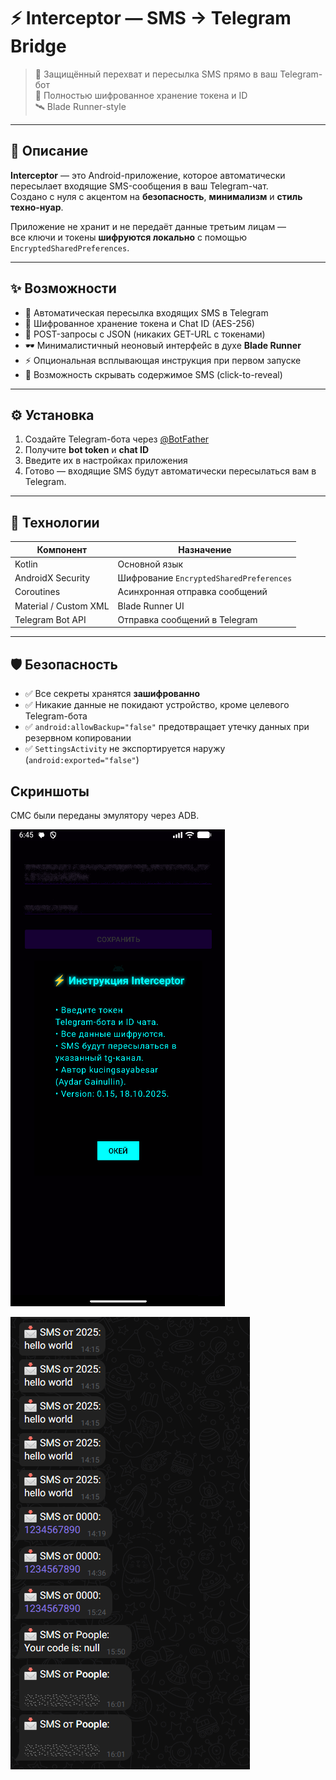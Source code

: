 # ⚡ Interceptor — SMS → Telegram Bridge

> 💾 Защищённый перехват и пересылка SMS прямо в ваш Telegram-бот  
> 🔐 Полностью шифрованное хранение токена и ID  
> 🛰 Blade Runner-style

---

## 🧠 Описание

**Interceptor** — это Android-приложение, которое автоматически пересылает входящие SMS-сообщения в ваш Telegram-чат.  
Создано с нуля с акцентом на **безопасность**, **минимализм** и **стиль техно-нуар**.

Приложение не хранит и не передаёт данные третьим лицам —  
все ключи и токены **шифруются локально** с помощью `EncryptedSharedPreferences`.

---

## ✨ Возможности

- 📩 Автоматическая пересылка входящих SMS в Telegram  
- 🔐 Шифрованное хранение токена и Chat ID (AES-256)  
- 🧱 POST-запросы с JSON (никаких GET-URL с токенами)  
- 🕶 Минималистичный неоновый интерфейс в духе **Blade Runner**  
- ⚡ Опциональная всплывающая инструкция при первом запуске  
- 🧊 Возможность скрывать содержимое SMS (click-to-reveal)

---

## ⚙️ Установка

1. Создайте Telegram-бота через [@BotFather](https://t.me/BotFather)  
2. Получите **bot token** и **chat ID**  
3. Введите их в настройках приложения  
4. Готово — входящие SMS будут автоматически пересылаться вам в Telegram.

---

## 🧩 Технологии

| Компонент | Назначение |
|------------|------------|
| Kotlin | Основной язык |
| AndroidX Security | Шифрование `EncryptedSharedPreferences` |
| Coroutines | Асинхронная отправка сообщений |
| Material / Custom XML | Blade Runner UI |
| Telegram Bot API | Отправка сообщений в Telegram |

---

## 🛡 Безопасность

- ✅ Все секреты хранятся **зашифрованно**
- ✅ Никакие данные не покидают устройство, кроме целевого Telegram-бота
- ✅ `android:allowBackup="false"` предотвращает утечку данных при резервном копировании
- ✅ `SettingsActivity` не экспортируется наружу (`android:exported="false"`)

## Скриншоты

СМС были переданы эмулятору через ADB.

![Image](https://github.com/kucingsayabesar/interceptor/blob/main/screenshots/1.png)

![Image](https://github.com/kucingsayabesar/interceptor/blob/main/screenshots/2.png)
